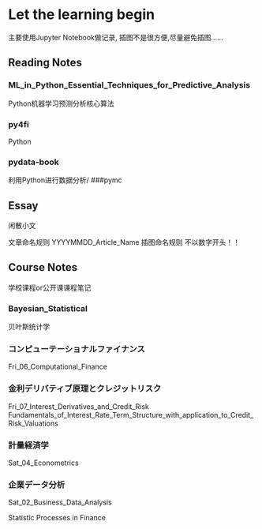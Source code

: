 # Let the learning begin
主要使用Jupyter Notebook做记录,
插图不是很方便,尽量避免插图......


## Reading Notes

### ML_in_Python_Essential_Techniques_for_Predictive_Analysis
Python机器学习预测分析核心算法

### py4fi
Python
### pydata-book
利用Python进行数据分析/
###pymc

## Essay
闲散小文

文章命名规则 YYYYMMDD_Article_Name
插图命名规则 不以数字开头！！


## Course Notes
学校课程or公开课课程笔记


### Bayesian_Statistical
贝叶斯统计学

### コンピューテーショナルファイナンス
Fri_06_Computational_Finance

### 金利デリバティブ原理とクレジットリスク
Fri_07_Interest_Derivatives_and_Credit_Risk
Fundamentals_of_Interest_Rate_Term_Structure_with_application_to_Credit_Risk_Valuations

### 計量経済学
Sat_04_Econometrics

### 企業データ分析
Sat_02_Business_Data_Analysis


Statistic Processes in Finance

